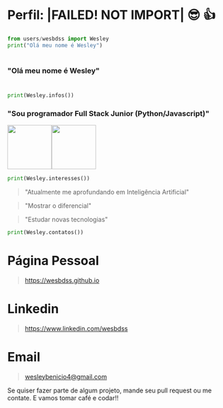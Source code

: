 # Perfil: |FAILED! NOT IMPORT| 😎 👍

```python
from users/wesbdss import Wesley
print("Olá meu nome é Wesley")
```
#
### "Olá meu nome é Wesley"
#
```python
print(Wesley.infos())
```
### "Sou programador Full Stack Junior (Python/Javascript)"
<img src="https://media2.giphy.com/media/KAq5w47R9rmTuvWOWa/giphy.gif" width="100" height="100"></img><img src="https://media1.giphy.com/media/ln7z2eWriiQAllfVcn/giphy.gif" width="100" height="100"></img>

```python
print(Wesley.interesses())
```

> "Atualmente me aprofundando em Inteligência Artificial"

> "Mostrar o diferencial"

> "Estudar novas tecnologias"

```python
print(Wesley.contatos())
```
# Página Pessoal
> https://wesbdss.github.io
# Linkedin
> https://www.linkedin.com/wesbdss
# Email
> wesleybenicio4@gmail.com

Se quiser fazer parte de algum projeto, mande seu pull request ou me contate. E vamos tomar café e codar!!






<!--
**wesbdss/wesbdss** is a ✨ _special_ ✨ repository because its `README.md` (this file) appears on your GitHub profile.

Here are some ideas to get you started:

- 🔭 I’m currently working on ...
- 🌱 I’m currently learning ...
- 👯 I’m looking to collaborate on ...
- 🤔 I’m looking for help with ...
- 💬 Ask me about ...
- 📫 How to reach me: ...
- 😄 Pronouns: ...
- ⚡ Fun fact: ...
-->
